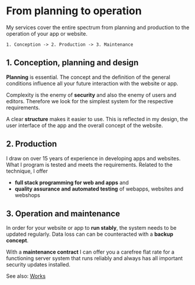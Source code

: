 # From planning to operation

My services cover the entire spectrum from planning and production to the operation of your app or website.

`1. Conception -> 2. Production -> 3. Maintenance`

## 1. Conception, planning and design

**Planning** is essential. The concept and the definition of the general conditions influence all your future interaction
with the website or app.

Complexity is the enemy of **security** and also the enemy of users and editors. Therefore we look for the simplest
system for the respective requirements.

A clear **structure** makes it easier to use. This is reflected in my design, the user interface of the app and the overall
concept of the website.

## 2. Production

I draw on over 15 years of experience in developing apps and websites. What I program is tested and
meets the requirements. Related to the technique, I offer

- **full stack programming for web and apps** and
- **quality assurance and automated testing** of webapps, websites and webshops

## 3. Operation and maintenance

In order for your website or app to **run stably**, the system needs to be updated regularly. Data loss can
can be counteracted with a **backup concept**. 

With a **maintenance contract** I can offer you a carefree flat rate for a functioning
server system that runs reliably and always has all important security updates installed.

See also: [Works](works)
